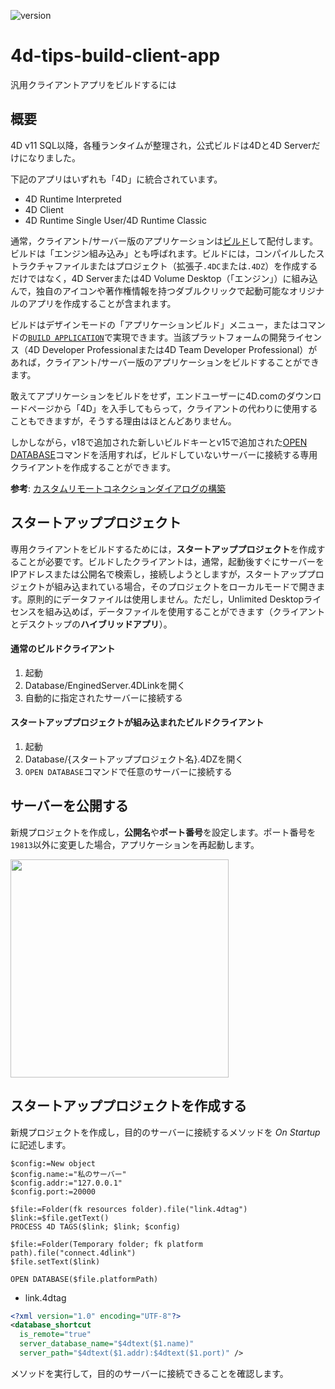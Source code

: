 ![version](https://img.shields.io/badge/version-19%2B-5682DF)

# 4d-tips-build-client-app
汎用クライアントアプリをビルドするには

## 概要

4D v11 SQL以降，各種ランタイムが整理され，公式ビルドは4Dと4D Serverだけになりました。

下記のアプリはいずれも「4D」に統合されています。

* 4D Runtime Interpreted
* 4D Client
* 4D Runtime Single User/4D Runtime Classic

通常，クライアント/サーバー版のアプリケーションは[ビルド](https://developer.4d.com/docs/ja/19/Desktop/building/)して配付します。ビルドは「エンジン組み込み」とも呼ばれます。ビルドには，コンパイルしたストラクチャファイルまたはプロジェクト（拡張子`.4DC`または`.4DZ`）を作成するだけではなく，4D Serverまたは4D Volume Desktop（「エンジン」）に組み込んで，独自のアイコンや著作権情報を持つダブルクリックで起動可能なオリジナルのアプリを作成することが含まれます。

ビルドはデザインモードの「アプリケーションビルド」メニュー，またはコマンドの[`BUILD APPLICATION`](https://doc.4d.com/4Dv19/4D/19.6/BUILD-APPLICATION.301-6270031.ja.html)で実現できます。当該プラットフォームの開発ライセンス（4D Developer Professionalまたは4D Team Developer Professional）があれば，クライアント/サーバー版のアプリケーションをビルドすることができます。

敢えてアプリケーションをビルドをせず，エンドユーザーに4D.comのダウンロードページから「4D」を入手してもらって，クライアントの代わりに使用することもできますが，そうする理由はほとんどありません。

しかしながら，v18で追加された新しいビルドキーとv15で追加された[OPEN DATABASE](https://doc.4d.com/4Dv19/4D/19.6/OPEN-DATABASE.301-6270040.ja.html)コマンドを活用すれば，ビルドしていないサーバーに接続する専用クライアントを作成することができます。

**参考**: [カスタムリモートコネクションダイアログの構築](https://blog.4d.com/ja/build-a-custom-remote-connection-dialog/)

## スタートアッププロジェクト

専用クライアントをビルドするためには，**スタートアッププロジェクト**を作成することが必要です。ビルドしたクライアントは，通常，起動後すぐにサーバーをIPアドレスまたは公開名で検索し，接続しようとしますが，スタートアッププロジェクトが組み込まれている場合，そのプロジェクトをローカルモードで開きます。原則的にデータファイルは使用しません。ただし，Unlimited Desktopライセンスを組み込めば，データファイルを使用することができます（クライアントとデスクトップの**ハイブリッドアプリ**）。

#### 通常のビルドクライアント

1. 起動
2. Database/EnginedServer.4DLinkを開く
3. 自動的に指定されたサーバーに接続する

#### スタートアッププロジェクトが組み込まれたビルドクライアント

1. 起動
2. Database/{スタートアッププロジェクト名}.4DZを開く
3. `OPEN DATABASE`コマンドで任意のサーバーに接続する

## サーバーを公開する

新規プロジェクトを作成し，**公開名**や**ポート番号**を設定します。ポート番号を`19813`以外に変更した場合，アプリケーションを再起動します。

<img width="349" alt="" src="https://github.com/4D-JP/4d-tips-build-client-app/assets/10509075/923df586-f069-48e6-961b-1519409e712e">

## スタートアッププロジェクトを作成する

新規プロジェクトを作成し，目的のサーバーに接続するメソッドを *On Startup* に記述します。

```4d
$config:=New object
$config.name:="私のサーバー"
$config.addr:="127.0.0.1"
$config.port:=20000
	
$file:=Folder(fk resources folder).file("link.4dtag")
$link:=$file.getText()
PROCESS 4D TAGS($link; $link; $config)

$file:=Folder(Temporary folder; fk platform path).file("connect.4dlink")
$file.setText($link)
	
OPEN DATABASE($file.platformPath)
```

* link.4dtag

```xml
<?xml version="1.0" encoding="UTF-8"?>
<database_shortcut
  is_remote="true"
  server_database_name="$4dtext($1.name)"
  server_path="$4dtext($1.addr):$4dtext($1.port)" />
```

メソッドを実行して，目的のサーバーに接続できることを確認します。
